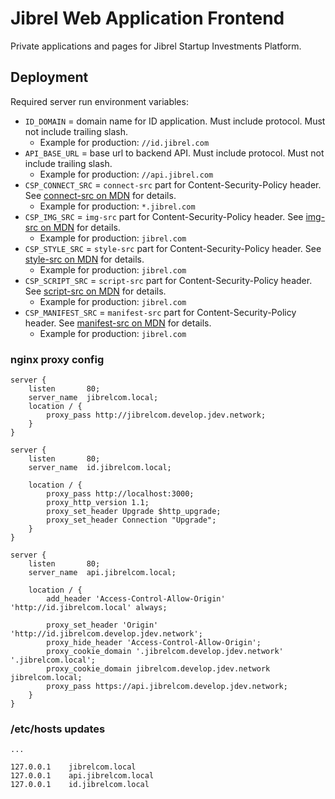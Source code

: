 # Jibrel Web Application Frontend

Private applications and pages for Jibrel Startup Investments Platform.

## Deployment

Required server run environment variables:

- `ID_DOMAIN` = domain name for ID application. Must include protocol. Must not include trailing slash.
    - Example for production: `//id.jibrel.com`
- `API_BASE_URL` = base url to backend API. Must include protocol. Must not include trailing slash.
    - Example for production: `//api.jibrel.com`
- `CSP_CONNECT_SRC` = `connect-src` part for Content-Security-Policy header. See [connect-src on MDN](https://developer.mozilla.org/en-US/docs/Web/HTTP/Headers/Content-Security-Policy/connect-src) for details.
    - Example for production: `*.jibrel.com` 
- `CSP_IMG_SRC` = `img-src` part for Content-Security-Policy header. See [img-src on MDN](https://developer.mozilla.org/en-US/docs/Web/HTTP/Headers/Content-Security-Policy/img-src) for details.
    - Example for production: `jibrel.com` 
- `CSP_STYLE_SRC` = `style-src` part for Content-Security-Policy header. See [style-src on MDN](https://developer.mozilla.org/en-US/docs/Web/HTTP/Headers/Content-Security-Policy/style-src) for details.
    - Example for production: `jibrel.com` 
- `CSP_SCRIPT_SRC` = `script-src` part for Content-Security-Policy header. See [script-src on MDN](https://developer.mozilla.org/en-US/docs/Web/HTTP/Headers/Content-Security-Policy/script-src) for details.
    - Example for production: `jibrel.com` 
- `CSP_MANIFEST_SRC` = `manifest-src` part for Content-Security-Policy header. See [manifest-src on MDN](https://developer.mozilla.org/en-US/docs/Web/HTTP/Headers/Content-Security-Policy/manifest-src) for details.
    - Example for production: `jibrel.com` 

### nginx proxy config

```
server {
    listen       80;
    server_name  jibrelcom.local;
    location / {
        proxy_pass http://jibrelcom.develop.jdev.network;
    }
}

server {
    listen       80;
    server_name  id.jibrelcom.local;

    location / {
        proxy_pass http://localhost:3000;
        proxy_http_version 1.1;
        proxy_set_header Upgrade $http_upgrade;
        proxy_set_header Connection "Upgrade";
    }
}

server {
    listen       80;
    server_name  api.jibrelcom.local;

    location / {
        add_header 'Access-Control-Allow-Origin' 'http://id.jibrelcom.local' always;

        proxy_set_header 'Origin' 'http://id.jibrelcom.develop.jdev.network';
        proxy_hide_header 'Access-Control-Allow-Origin';
        proxy_cookie_domain '.jibrelcom.develop.jdev.network' '.jibrelcom.local';
        proxy_cookie_domain jibrelcom.develop.jdev.network jibrelcom.local;
        proxy_pass https://api.jibrelcom.develop.jdev.network;
    }
}
```

### /etc/hosts updates

```
...

127.0.0.1    jibrelcom.local
127.0.0.1    api.jibrelcom.local
127.0.0.1    id.jibrelcom.local
```
